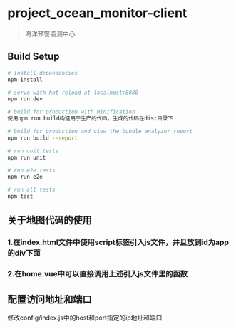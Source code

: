 # project_ocean_monitor-client

> 海洋预警监测中心

## Build Setup

``` bash
# install dependencies
npm install

# serve with hot reload at localhost:8080
npm run dev

# build for production with minification
使用npm run build构建用于生产的代码，生成的代码在dist目录下

# build for production and view the bundle analyzer report
npm run build --report

# run unit tests
npm run unit

# run e2e tests
npm run e2e

# run all tests
npm test
```
## 关于地图代码的使用
### 1.在index.html文件中使用script标签引入js文件，并且放到id为app的div下面

### 2.在home.vue中可以直接调用上述引入js文件里的函数

## 配置访问地址和端口
修改config/index.js中的host和port指定的ip地址和端口

<!-- For a detailed explanation on how things work, check out the [guide](http://vuejs-templates.github.io/webpack/) and [docs for vue-loader](http://vuejs.github.io/vue-loader). -->
